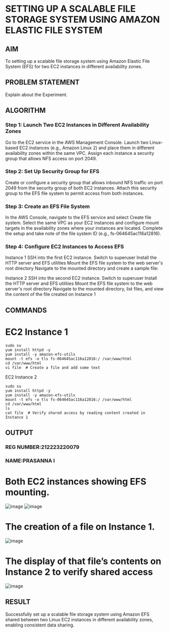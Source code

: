 # SETTING UP A SCALABLE FILE STORAGE SYSTEM USING AMAZON ELASTIC FILE SYSTEM
## AIM
To  setting up a scalable file storage system using Amazon Elastic File System (EFS) for two EC2 instances in different availability zones. 
## PROBLEM STATEMENT
Explain about the Experiment.
## ALGORITHM
### Step 1: Launch Two EC2 Instances in Different Availability Zones
Go to the EC2 service in the AWS Management Console.
Launch two Linux-based EC2 instances (e.g., Amazon Linux 2) and place them in different availability zones within the same VPC.
Assign each instance a security group that allows NFS access on port 2049.

### Step 2: Set Up Security Group for EFS
Create or configure a security group that allows inbound NFS traffic on port 2049 from the security group of both EC2 instances.
Attach this security group to the EFS file system to permit access from both instances.

### Step 3: Create an EFS File System
In the AWS Console, navigate to the EFS service and select Create file system.
Select the same VPC as your EC2 instances and configure mount targets in the availability zones where your instances are located.
Complete the setup and take note of the file system ID (e.g., fs-064645ac116a12816).

### Step 4: Configure EC2 Instances to Access EFS
Instance 1
SSH into the first EC2 instance.
Switch to superuser
Install the HTTP server and EFS utilities
Mount the EFS file system to the web server's root directory
Navigate to the mounted directory and create a sample file:

Instance 2
SSH into the second EC2 instance.
Switch to superuser
Install the HTTP server and EFS utilities
Mount the EFS file system to the web server's root directory
Navigate to the mounted directory, list files, and view the content of the file created on Instance 1
## COMMANDS
# EC2 Instance 1
```
sudo su
yum install httpd -y
yum install -y amazon-efs-utils
mount -t efs -o tls fs-064645ac116a12816:/ /var/www/html
cd /var/www/html
vi file  # Create a file and add some text
```

EC2 Instance 2
```
sudo su
yum install httpd -y
yum install -y amazon-efs-utils
mount -t efs -o tls fs-064645ac116a12816:/ /var/www/html
cd /var/www/html
ls
cat file  # Verify shared access by reading content created in Instance 1
```
## OUTPUT
### REG NUMBER:212223220079
### NAME:PRASANNA I
# Both EC2 instances showing EFS mounting.

![image](https://github.com/user-attachments/assets/04207073-1c80-4dee-834d-ce7b18cb5bd4)
![image](https://github.com/user-attachments/assets/38a5f454-c276-42c1-83bf-f33f8d28dc32)
# The creation of a file on Instance 1.
![image](https://github.com/user-attachments/assets/1f95d53c-fcf5-4124-8dc2-e6fc8df4929e)
# The display of that file’s contents on Instance 2 to verify shared access
![image](https://github.com/user-attachments/assets/6aa1f346-448b-43af-bb5b-f5ebb713acb6)
## RESULT
Successfully set up a scalable file storage system using Amazon EFS shared between two Linux EC2 instances in different availability zones, enabling consistent data sharing.
  


